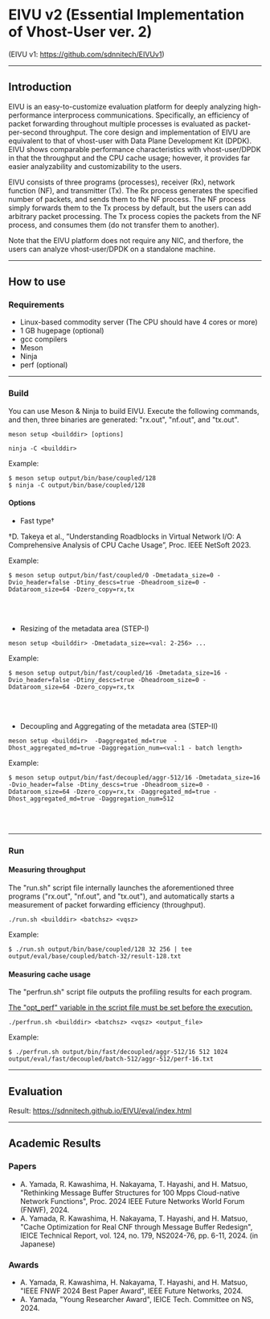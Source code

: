# EIVU v2 (Essential Implementation of Vhost-User ver. 2)
(EIVU v1: https://github.com/sdnnitech/EIVUv1)

***
## Introduction

EIVU is an easy-to-customize evaluation platform for deeply analyzing high-performance interprocess communications. 
Specifically, an efficiency of packet forwarding throughout multiple processes is evaluated as packet-per-second throughput.
The core design and implementation of EIVU are equivalent to that of vhost-user with Data Plane Development Kit (DPDK).
EIVU shows comparable performance characteristics with vhost-user/DPDK in that the throughput and the CPU cache usage; however, 
it provides far easier analyzability and customizability to the users.

EIVU consists of three programs (processes), receiver (Rx), network function (NF), and transmitter (Tx).
The Rx process generates the specified number of packets, and sends them to the NF process.
The NF process simply forwards them to the Tx process by default, but the users can add arbitrary packet processing.
The Tx process copies the packets from the NF process, and consumes them (do not transfer them to another).

Note that the EIVU platform does not require any NIC, and therfore, the users can analyze vhost-user/DPDK on a standalone machine.

***
## How to use

### Requirements

- Linux-based commodity server (The CPU should have 4 cores or more)
- 1 GB hugepage (optional)
- gcc compilers
- Meson
- Ninja
- perf (optional)

---
### Build

You can use Meson & Ninja to build EIVU.
Execute the following commands, and then,
three binaries are generated: "rx.out", "nf.out", and "tx.out".

`meson setup <builddir> [options]`

`ninja -C <builddir>`

Example:
```
$ meson setup output/bin/base/coupled/128
$ ninja -C output/bin/base/coupled/128
```


#### Options
- Fast type†

†D. Takeya et al., ”Understanding Roadblocks in Virtual Network I/O: A Comprehensive Analysis of CPU Cache Usage”, Proc. IEEE NetSoft 2023.

Example:
```
$ meson setup output/bin/fast/coupled/0 -Dmetadata_size=0 -Dvio_header=false -Dtiny_descs=true -Dheadroom_size=0 -Ddataroom_size=64 -Dzero_copy=rx,tx
```
</br></br>

- Resizing of the metadata area (STEP-I)

`meson setup <builddir> -Dmetadata_size=<val: 2-256> ...`

Example:
````
$ meson setup output/bin/fast/coupled/16 -Dmetadata_size=16 -Dvio_header=false -Dtiny_descs=true -Dheadroom_size=0 -Ddataroom_size=64 -Dzero_copy=rx,tx
````
</br></br>

- Decoupling and Aggregating of the metadata area (STEP-II)

`meson setup <builddir>  -Daggregated_md=true  -Dhost_aggregated_md=true -Daggregation_num=<val:1 - batch length>`

Example:
```
$ meson setup output/bin/fast/decoupled/aggr-512/16 -Dmetadata_size=16 -Dvio_header=false -Dtiny_descs=true -Dheadroom_size=0 -Ddataroom_size=64 -Dzero_copy=rx,tx -Daggregated_md=true -Dhost_aggregated_md=true -Daggregation_num=512
```
</br></br>

---
### Run
#### Measuring throughput

The "run.sh" script file internally launches the aforementioned three programs ("rx.out", "nf.out", and "tx.out"), and 
automatically starts a measurement of packet forwarding efficiency (throughput).

`./run.sh <builddir> <batchsz> <vqsz>`

Example:
```
$ ./run.sh output/bin/base/coupled/128 32 256 | tee output/eval/base/coupled/batch-32/result-128.txt
```
  
  
#### Measuring cache usage

The "perfrun.sh" script file outputs the profiling results for each program.

<ins>The "opt_perf" variable in the script file must be set before the execution.</ins>

`./perfrun.sh <builddir> <batchsz> <vqsz> <output_file>`

Example: 
```
$ ./perfrun.sh output/bin/fast/decoupled/aggr-512/16 512 1024 output/eval/fast/decoupled/batch-512/aggr-512/perf-16.txt
```


***
## Evaluation
Result: https://sdnnitech.github.io/EIVU/eval/index.html


***
## Academic Results
### Papers
- A. Yamada, R. Kawashima, H. Nakayama, T. Hayashi, and H. Matsuo, "Rethinking Message Buffer Structures for 100 Mpps Cloud-native Network Functions", Proc. 2024 IEEE Future Networks World Forum (FNWF), 2024.
- A. Yamada, R. Kawashima, H. Nakayama, T. Hayashi, and H. Matsuo, "Cache Optimization for Real CNF through Message Buffer Redesign", IEICE Technical Report, vol. 124, no. 179, NS2024-76, pp. 6-11, 2024. (in Japanese)
### Awards
- A. Yamada, R. Kawashima, H. Nakayama, T. Hayashi, and H. Matsuo, "IEEE FNWF 2024 Best Paper Award", IEEE Future Networks, 2024.
- A. Yamada, "Young Researcher Award", IEICE Tech. Committee on NS, 2024.
